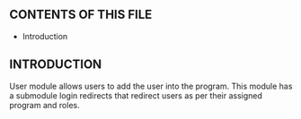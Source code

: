 CONTENTS OF THIS FILE
---------------------

 * Introduction


INTRODUCTION
------------

User module allows users to add the user into the program.
This module has a submodule login redirects that redirect users
as per their assigned program and roles.
